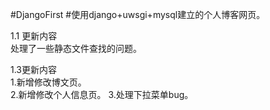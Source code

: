 #DjangoFirst
#使用django+uwsgi+mysql建立的个人博客网页。

1.1 更新内容  
处理了一些静态文件查找的问题。


1.3更新内容  
1.新增修改博文页。  
2.新增修改个人信息页。
3.处理下拉菜单bug。  
